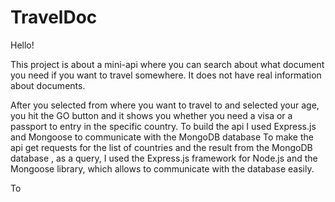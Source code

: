# TravelDoc

Hello!

This project is about a mini-api where you can search about what document you need if you want to travel somewhere.
It does not have real information about documents.

After you selected from where you want to travel to and selected your age, you hit the GO button and it shows you whether you need a visa or a passport to entry in the specific country.
To build the api I used Express.js and Mongoose to communicate with the MongoDB database
To make the api get requests for the list of countries and the result from the MongoDB database , as a query, I used the Express.js framework for Node.js and the Mongoose library, which allows to communicate with the database easily.

To 
